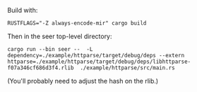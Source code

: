 Build with:

```
RUSTFLAGS="-Z always-encode-mir" cargo build
```

Then in the seer top-level directory:

```
cargo run --bin seer --  -L dependency=./example/httparse/target/debug/deps --extern httparse=./example/httparse/target/debug/deps/libhttparse-f07a346cf686d3f4.rlib  ./example/httparse/src/main.rs
```

(You'll probably need to adjust the hash on the rlib.)